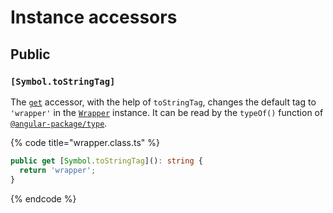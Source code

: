 # Instance accessors

## Public

### `[Symbol.toStringTag]`

The [`get`](https://developer.mozilla.org/en-US/docs/Web/JavaScript/Reference/Functions/get) accessor, with the help of `toStringTag`, changes the default tag to `'wrapper'` in the [`Wrapper`](../wrap/wrap.md#wrapper) instance. It can be read by the `typeOf()` function of [`@angular-package/type`](https://github.com/angular-package/type).

{% code title="wrapper.class.ts" %}
```typescript
public get [Symbol.toStringTag](): string {
  return 'wrapper';
}
```
{% endcode %}
